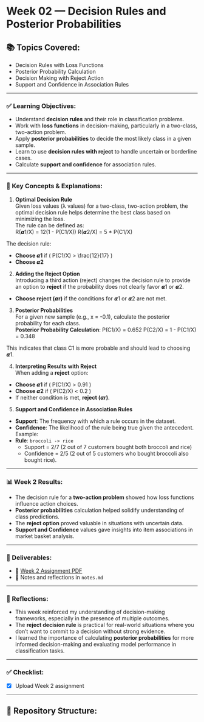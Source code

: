 # Week 02 — Decision Rules and Posterior Probabilities

## 📚 Topics Covered:
- Decision Rules with Loss Functions
- Posterior Probability Calculation
- Decision Making with Reject Action
- Support and Confidence in Association Rules

---

### ✅ Learning Objectives:
- Understand **decision rules** and their role in classification problems.
- Work with **loss functions** in decision-making, particularly in a two-class, two-action problem.
- Apply **posterior probabilities** to decide the most likely class in a given sample.
- Learn to use **decision rules with reject** to handle uncertain or borderline cases.
- Calculate **support and confidence** for association rules.

---

### 📝 Key Concepts & Explanations:
1. **Optimal Decision Rule**  
   Given loss values (λ values) for a two-class, two-action problem, the optimal decision rule helps determine the best class based on minimizing the loss.  
   The rule can be defined as:  
   R(𝞪1/X) = 12(1 - P(C1/X))
   R(𝞪2/X) = 5 * P(C1/X)

The decision rule:  
- **Choose 𝞪1** if \( P(C1/X) > \frac{12}{17} \)
- **Choose 𝞪2**

2. **Adding the Reject Option**  
Introducing a third action (reject) changes the decision rule to provide an option to **reject** if the probability does not clearly favor 𝞪1 or 𝞪2.  
- **Choose reject (𝞪r)** if the conditions for 𝞪1 or 𝞪2 are not met.

3. **Posterior Probabilities**  
For a given new sample (e.g., x = -0.1), calculate the posterior probability for each class.  
**Posterior Probability Calculation**:
P(C1/X) = 0.652
P(C2/X) = 1 - P(C1/X) = 0.348

This indicates that class C1 is more probable and should lead to choosing 𝞪1.

4. **Interpreting Results with Reject**  
When adding a **reject** option:
- **Choose 𝞪1** if \( P(C1/X) > 0.91 \)
- **Choose 𝞪2** if \( P(C2/X) < 0.2 \)
- If neither condition is met, **reject (𝞪r)**.

5. **Support and Confidence in Association Rules**  
- **Support**: The frequency with which a rule occurs in the dataset.
- **Confidence**: The likelihood of the rule being true given the antecedent.
Example:
- **Rule**: `broccoli -> rice`  
  - Support = 2/7 (2 out of 7 customers bought both broccoli and rice)
  - Confidence = 2/5 (2 out of 5 customers who bought broccoli also bought rice).

---

### 📊 Week 2 Results:
- The decision rule for a **two-action problem** showed how loss functions influence action choices.
- **Posterior probabilities** calculation helped solidify understanding of class predictions.
- The **reject option** proved valuable in situations with uncertain data.
- **Support and Confidence** values gave insights into item associations in market basket analysis.

---

### 📂 Deliverables:
- 📄 [Week 2 Assignment PDF](./assignment.pdf)
- 📝 Notes and reflections in `notes.md`

---

### 🔖 Reflections:
- This week reinforced my understanding of decision-making frameworks, especially in the presence of multiple outcomes.
- The **reject decision rule** is practical for real-world situations where you don’t want to commit to a decision without strong evidence.
- I learned the importance of calculating **posterior probabilities** for more informed decision-making and evaluating model performance in classification tasks.

---

### ✅ Checklist:
- [x] Upload Week 2 assignment

---

## 📂 Repository Structure:
